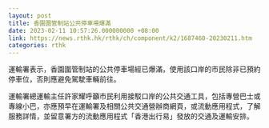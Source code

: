 ```yaml
---
layout: post
title: 香園圍管制站公共停車場爆滿
date: 2023-02-11 10:57:26.000000000 +08:00
link: https://news.rthk.hk/rthk/ch/component/k2/1687460-20230211.htm
categories: rthk
---
```


運輸署表示，香園圍管制站的公共停車場經已爆滿，使用該口岸的市民除非已預約停車位，否則應避免駕駛車輛前往。

運輸署總運輸主任許家耀呼籲市民利用接駁口岸的公共交通工具，包括專營巴士或專線小巴，亦應預早在運輸署及相關公共交通營辦商網頁，或流動應用程式，了解服務詳情，並留意署方的流動應用程式「香港出行易」發放的交通及運輸安排。
